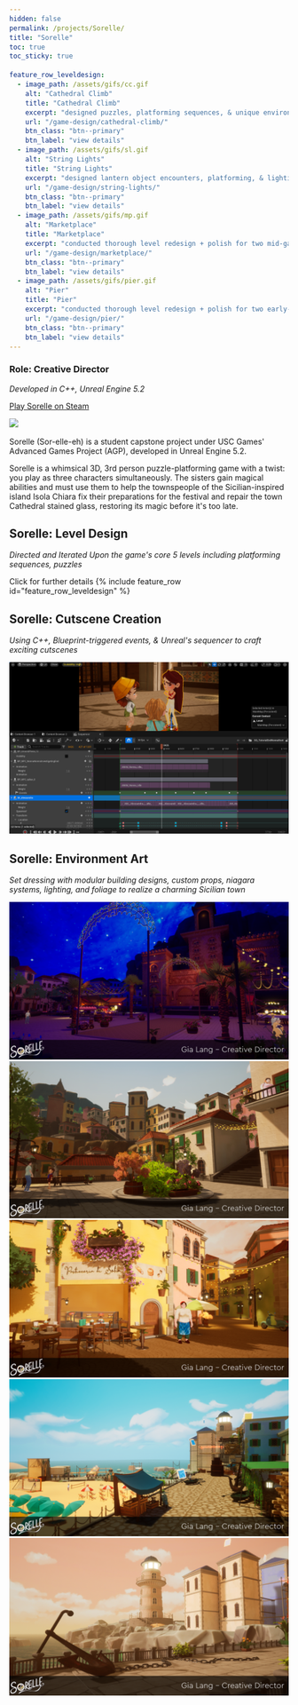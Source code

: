 ```yaml
---
hidden: false
permalink: /projects/Sorelle/
title: "Sorelle"
toc: true
toc_sticky: true

feature_row_leveldesign:
  - image_path: /assets/gifs/cc.gif
    alt: "Cathedral Climb"
    title: "Cathedral Climb"
    excerpt: "designed puzzles, platforming sequences, & unique environment mechanics for the final, climactic level of the game"
    url: "/game-design/cathedral-climb/"
    btn_class: "btn--primary"
    btn_label: "view details"
  - image_path: /assets/gifs/sl.gif
    alt: "String Lights"
    title: "String Lights"
    excerpt: "designed lantern object encounters, platforming, & lighting design for the nighttime level."
    url: "/game-design/string-lights/"
    btn_class: "btn--primary"
    btn_label: "view details"
  - image_path: /assets/gifs/mp.gif
    alt: "Marketplace"
    title: "Marketplace"
    excerpt: "conducted thorough level redesign + polish for two mid-game level sequences"
    url: "/game-design/marketplace/"
    btn_class: "btn--primary"
    btn_label: "view details"     
  - image_path: /assets/gifs/pier.gif
    alt: "Pier"
    title: "Pier"
    excerpt: "conducted thorough level redesign + polish for two early-game level sequences"
    url: "/game-design/pier/"
    btn_class: "btn--primary"
    btn_label: "view details"    
---
```


### Role: Creative Director
*Developed in C++, Unreal Engine 5.2*

<div markdown="1">
  <a href="https://store.steampowered.com/app/2916580/Sorelle/" class="btn btn--primary"><i class="fa-brands fa-steam"></i> Play Sorelle on Steam</a>
</div>

![](/assets/images/sorelle_banner_01.png)

Sorelle (Sor-elle-eh) is a student capstone project under USC Games' Advanced Games Project (AGP), developed in Unreal Engine 5.2.

Sorelle is a whimsical 3D, 3rd person puzzle-platforming game with a twist: you play as three characters simultaneously. The sisters gain magical abilities and must use them to help the townspeople of the Sicilian-inspired island Isola Chiara fix their preparations for the festival and repair the town Cathedral stained glass, restoring its magic before it's too late.

## Sorelle: Level Design
*Directed and Iterated Upon the game's core 5 levels including platforming sequences, puzzles*

Click for further details
{% include feature_row id="feature_row_leveldesign" %}

## Sorelle: Cutscene Creation
*Using C++, Blueprint-triggered events, & Unreal's sequencer to craft exciting cutscenes*

![](/assets/images/Sorelle_Cutscene_SS.png)

## Sorelle: Environment Art
*Set dressing with modular building designs, custom props, niagara systems, lighting, and foliage to realize a charming Sicilian town*

![](/assets/images/piazza_night.png)
![](/assets/images/town_morning.png)
![](/assets/images/marketplace_afternoon.png)
![](/assets/images/pier_noon.png)
![](/assets/images/pier_afternoon.png)

<!-- ## Sorelle: Tech Art - Materials & Lighting -->

